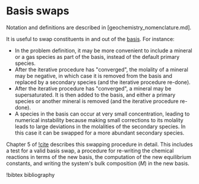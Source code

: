 # Basis swaps

Notation and definitions are described in [geochemistry_nomenclature.md].

It is useful to swap constituents in and out of the [basis](basis.md).  For instance:

- In the problem definition, it may be more convenient to include a mineral or a gas species as part of the basis, instead of the default primary species.
- After the iterative procedure has "converged", the molality of a mineral may be negative, in which case it is removed from the basis and replaced by a secondary species (and the iterative procedure re-done).
- After the iterative procedure has "converged", a mineral may be supersaturated.  It is then added to the basis, and either a primary species or another mineral is removed (and the iterative procedure re-done).
- A species in the basis can occur at very small concentration, leading to numerical instability because making small corrections to its molality leads to large deviations in the molalities of the secondary species.  In this case it can be swapped for a more abundant secondary species.

Chapter 5 of [!cite](bethke_2007) describes this swapping procedure in detail.  This includes a test for a valid basis swap, a procedure for re-writing the chemical reactions in terms of the new basis, the computation of the new equilibrium constants, and writing the system's bulk composition ($M$) in the new basis.

!bibtex bibliography
